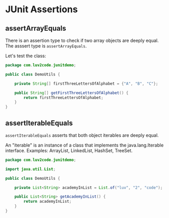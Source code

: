 # JUnit Assertions


## assertArrayEquals

There is an assertion type to check if two array objects are deeply equal. The asssert type is `assertArrayEquals`.

Let's test the class:


```java
package com.luv2code.junitdemo;

public class DemoUtils {

    private String[] firstThreeLettersOfAlphabet = {"A", "B", "C"};

    public String[] getFirstThreeLettersOfAlphabet() {
        return firstThreeLettersOfAlphabet;
    }
}

```


## assertIterableEquals

`assertIterableEquals` asserts that both object iterables are deeply equal.

An "iterable" is an instance of a class that implements the java.lang.Iterable interface. Examples: ArrayList, LinkedList, HashSet, TreeSet.



```java
package com.luv2code.junitdemo;

import java.util.List;

public class DemoUtils {

    private List<String> academyInList = List.of("luv", "2", "code");

    public List<String> getAcademyInList() {
        return academyInList;
    }
}

```
